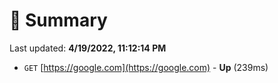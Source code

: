 # 📖 Summary
Last updated: **4/19/2022, 11:12:14 PM**

- `GET` [https://google.com](https://google.com) - **Up** (239ms)
